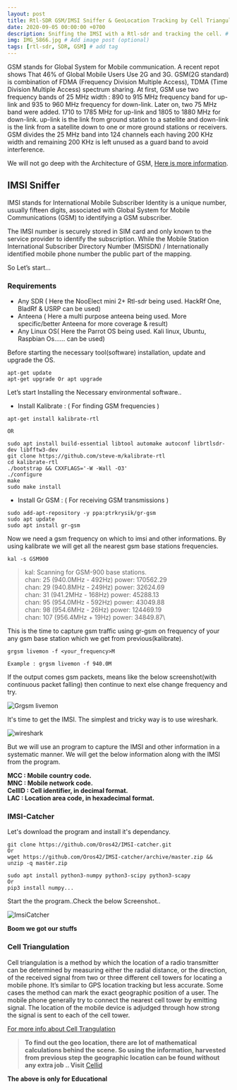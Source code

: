 ```yaml
---
layout: post
title: Rtl-SDR GSM/IMSI Sniffer & GeoLocation Tracking by Cell Triangulation
date: 2020-09-05 00:00:00 +0700
description: Sniffing the IMSI with a Rtl-sdr and tracking the cell. # Add post description (optional)
img: IMG_5866.jpg # Add image post (optional)
tags: [rtl-sdr, SDR, GSM] # add tag
---
```


GSM stands for Global System for Mobile communication. A recent repot shows That 46% of Global Mobile Users Use 2G and 3G. 
GSM(2G standard) is combination of FDMA (Frequency Division Multiple Access), TDMA (Time Division Multiple Access) spectrum sharing. At first, GSM use two frequency bands of 25 MHz width : 890 to 915 MHz frequency band for up-link and 935 to 960 MHz frequency for down-link. Later on, two 75 MHz band were added. 1710 to 1785 MHz for up-link and 1805 to 1880 MHz for down-link. up-link is the link from ground station to a satellite and down-link is the link from a satellite down to one or more ground stations or receivers. GSM divides the 25 MHz band into 124 channels each having 200 KHz width and remaining 200 KHz is left unused as a guard band to avoid interference.

We will not go deep with the Architecture of GSM, [Here is more information](https://en.m.wikipedia.org/wiki/GSM).

## IMSI Sniffer

IMSI stands for International Mobile Subscriber Identity is a unique number, usually fifteen digits, associated with Global System for Mobile Communications (GSM) to identifying a GSM subscriber.

The IMSI number is securely stored in SIM card and only known to the service provider to identify the subscription. While the  Mobile Station International Subscriber Directory Number (MSISDN) / Internationally identified mobile phone number the public part of the mapping.

So Let’s start...

### Requirements 
* Any SDR ( Here the NooElect mini 2+ Rtl-sdr being used. HackRf One, BladRf & USRP can be used)
* Anteena ( Here a multi purpose anteena being used. More specific/better Anteena for more coverage & result)
* Any Linux OS( Here the Parrot OS being used. Kali linux, Ubuntu, Raspbian Os...... can be used)

Before starting the necessary tool(software) installation, update and upgrade the OS.

```
apt-get update
apt-get upgrade Or apt upgrade

```

Let’s start Installing the Necessary environmental software..

* Install Kalibrate : ( For finding GSM frequencies )

```
apt-get install kalibrate-rtl

OR

sudo apt install build-essential libtool automake autoconf librtlsdr-dev libfftw3-dev
git clone https://github.com/steve-m/kalibrate-rtl
cd kalibrate-rtl
./bootstrap && CXXFLAGS='-W -Wall -O3'
./configure
make
sudo make install

```

* Install Gr GSM : ( For receiving GSM transmissions )

```
sudo add-apt-repository -y ppa:ptrkrysik/gr-gsm
sudo apt update
sudo apt install gr-gsm

```

Now we need a gsm frequency on which to imsi and other informations. By using kalibrate we will get all the nearest gsm base stations frequencies.

```
kal -s GSM900
```

>kal: Scanning for GSM-900 base stations.\
        chan: 25 (940.0MHz - 492Hz)	power: 170562.29\
	chan: 29 (940.8MHz - 249Hz)	power: 32624.69\
	chan: 31 (941.2MHz - 168Hz)	power: 45288.13\
	chan: 95 (954.0MHz - 592Hz)	power: 43049.88\
	chan: 98 (954.6MHz -  26Hz)	power: 124469.19\
	chan: 107 (956.4MHz +  19Hz)	power: 34849.87\

This is the time to capture gsm traffic using gr-gsm on frequency of your any gsm base station which we get from previous(kalibrate).

```
grgsm livemon -f <your_frequency>M

Example : grgsm livemon -f 940.0M

```

If the output comes gsm packets, means like the below screenshot(with continuous packet falling) then continue to next else change frequency and try.

![Grgsm livemon]({{site.baseurl}}/assets/img/grgzsm-livemon.png)

It's time to get the IMSI. The simplest and tricky way is to use wireshark.

![wireshark]({{site.baseurl}}/assets/img/wireshark_traffic-gsm.png)

But we will use an program to capture the IMSI and other information in a systematic manner. We will get the below information along with the IMSI from the program.

**MCC : Mobile country code.**\
**MNC : Mobile network code.**\
**CellID : Cell identifier, in decimal format.**\
**LAC : Location area code, in hexadecimal format.**

### IMSI-Catcher

Let's download the program and install it's dependancy.

```
git clone https://github.com/Oros42/IMSI-catcher.git
Or
wget https://github.com/Oros42/IMSI-catcher/archive/master.zip && unzip -q master.zip

sudo apt install python3-numpy python3-scipy python3-scapy
Or
pip3 install numpy...

```
Start the the program..Check the below Screenshot..

![ImsiCatcher]({{site.baseurl}}/assets/img/%20IMSI-%20sniff.png)

**Boom we got our stuffs**

### Cell Triangulation

Cell triangulation is a method by which the location of a radio transmitter can be determined by measuring either the radial distance, or the direction, of the received signal from two or three different cell towers for locating a mobile phone. It’s similar to GPS location tracking but less accurate. Some cases the method can mark the exact geographic position of a user. The mobile phone generally try to connect the nearest cell tower by emitting signal. The location of the  mobile device is adjudged through how strong the signal is sent to each of the cell tower.

[For more info about Cell Trangulation](https://4n6.com/cell-phone-triangulation/)

> **To find out the geo location, there are lot of mathematical calculations behind the scene. So using the information, harvested from previous step the geographic location can be found without any extra job .. Visit** [Cellid](https://opencellid.org/#zoom=16&lat=37.77888&lon=-122.41943)



**The above is only for Educational**




